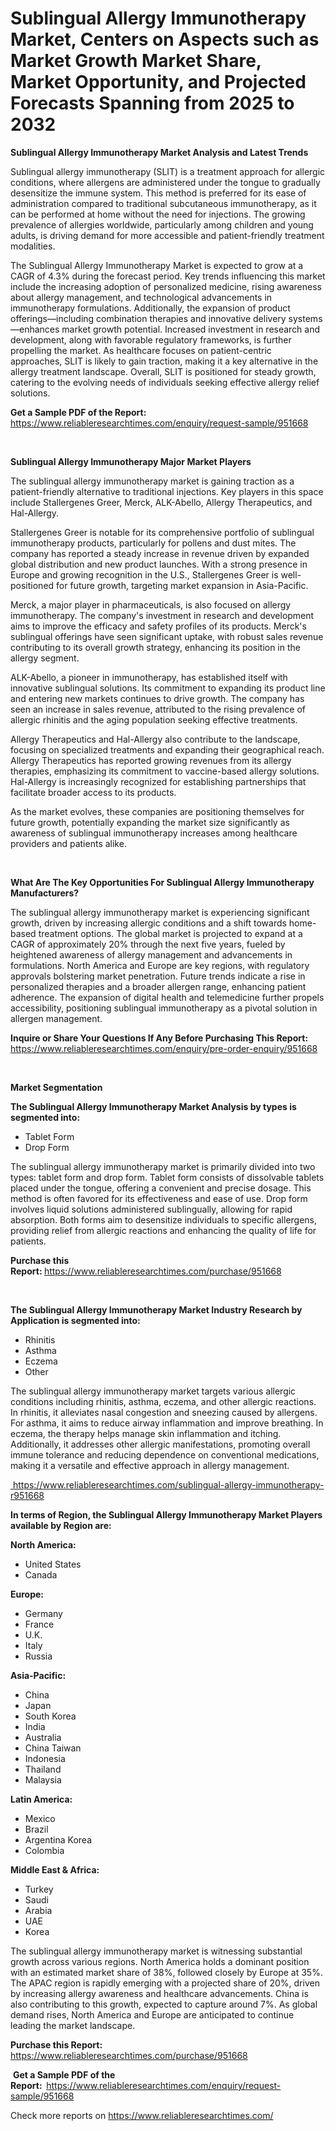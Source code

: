 <p><h1>Sublingual Allergy Immunotherapy Market, Centers on Aspects such as Market Growth Market Share, Market Opportunity, and Projected Forecasts Spanning from 2025 to 2032</h1></p><p><strong>Sublingual Allergy Immunotherapy Market Analysis and Latest Trends</strong></p>
<p><p>Sublingual allergy immunotherapy (SLIT) is a treatment approach for allergic conditions, where allergens are administered under the tongue to gradually desensitize the immune system. This method is preferred for its ease of administration compared to traditional subcutaneous immunotherapy, as it can be performed at home without the need for injections. The growing prevalence of allergies worldwide, particularly among children and young adults, is driving demand for more accessible and patient-friendly treatment modalities.</p><p>The Sublingual Allergy Immunotherapy Market is expected to grow at a CAGR of 4.3% during the forecast period. Key trends influencing this market include the increasing adoption of personalized medicine, rising awareness about allergy management, and technological advancements in immunotherapy formulations. Additionally, the expansion of product offerings—including combination therapies and innovative delivery systems—enhances market growth potential. Increased investment in research and development, along with favorable regulatory frameworks, is further propelling the market. As healthcare focuses on patient-centric approaches, SLIT is likely to gain traction, making it a key alternative in the allergy treatment landscape. Overall, SLIT is positioned for steady growth, catering to the evolving needs of individuals seeking effective allergy relief solutions.</p></p>
<p><strong>Get a Sample PDF of the Report:&nbsp;</strong> <a href="https://www.reliableresearchtimes.com/enquiry/request-sample/951668?utm_campaign=3031&utm_medium=2&utm_source=Github&utm_content=ia&utm_term=06032025&utm_id=sublingual-allergy-immunotherapy">https://www.reliableresearchtimes.com/enquiry/request-sample/951668</a></p>
<p>&nbsp;</p>
<p><strong>Sublingual Allergy Immunotherapy Major Market Players</strong></p>
<p><p>The sublingual allergy immunotherapy market is gaining traction as a patient-friendly alternative to traditional injections. Key players in this space include Stallergenes Greer, Merck, ALK-Abello, Allergy Therapeutics, and Hal-Allergy. </p><p>Stallergenes Greer is notable for its comprehensive portfolio of sublingual immunotherapy products, particularly for pollens and dust mites. The company has reported a steady increase in revenue driven by expanded global distribution and new product launches. With a strong presence in Europe and growing recognition in the U.S., Stallergenes Greer is well-positioned for future growth, targeting market expansion in Asia-Pacific.</p><p>Merck, a major player in pharmaceuticals, is also focused on allergy immunotherapy. The company's investment in research and development aims to improve the efficacy and safety profiles of its products. Merck's sublingual offerings have seen significant uptake, with robust sales revenue contributing to its overall growth strategy, enhancing its position in the allergy segment.</p><p>ALK-Abello, a pioneer in immunotherapy, has established itself with innovative sublingual solutions. Its commitment to expanding its product line and entering new markets continues to drive growth. The company has seen an increase in sales revenue, attributed to the rising prevalence of allergic rhinitis and the aging population seeking effective treatments.</p><p>Allergy Therapeutics and Hal-Allergy also contribute to the landscape, focusing on specialized treatments and expanding their geographical reach. Allergy Therapeutics has reported growing revenues from its allergy therapies, emphasizing its commitment to vaccine-based allergy solutions. Hal-Allergy is increasingly recognized for establishing partnerships that facilitate broader access to its products.</p><p>As the market evolves, these companies are positioning themselves for future growth, potentially expanding the market size significantly as awareness of sublingual immunotherapy increases among healthcare providers and patients alike.</p></p>
<p>&nbsp;</p>
<p><strong>What Are The Key Opportunities For Sublingual Allergy Immunotherapy Manufacturers?</strong></p>
<p><p>The sublingual allergy immunotherapy market is experiencing significant growth, driven by increasing allergic conditions and a shift towards home-based treatment options. The global market is projected to expand at a CAGR of approximately 20% through the next five years, fueled by heightened awareness of allergy management and advancements in formulations. North America and Europe are key regions, with regulatory approvals bolstering market penetration. Future trends indicate a rise in personalized therapies and a broader allergen range, enhancing patient adherence. The expansion of digital health and telemedicine further propels accessibility, positioning sublingual immunotherapy as a pivotal solution in allergen management.</p></p>
<p><strong>Inquire or Share Your Questions If Any Before Purchasing This Report:</strong> <a href="https://www.reliableresearchtimes.com/enquiry/pre-order-enquiry/951668?utm_campaign=3031&utm_medium=2&utm_source=Github&utm_content=ia&utm_term=06032025&utm_id=sublingual-allergy-immunotherapy">https://www.reliableresearchtimes.com/enquiry/pre-order-enquiry/951668</a></p>
<p>&nbsp;</p>
<p><strong>Market Segmentation</strong></p>
<p><strong>The Sublingual Allergy Immunotherapy Market Analysis by types is segmented into:</strong></p>
<p><ul><li>Tablet Form</li><li>Drop Form</li></ul></p>
<p><p>The sublingual allergy immunotherapy market is primarily divided into two types: tablet form and drop form. Tablet form consists of dissolvable tablets placed under the tongue, offering a convenient and precise dosage. This method is often favored for its effectiveness and ease of use. Drop form involves liquid solutions administered sublingually, allowing for rapid absorption. Both forms aim to desensitize individuals to specific allergens, providing relief from allergic reactions and enhancing the quality of life for patients.</p></p>
<p><strong>Purchase this Report:&nbsp;</strong><a href="https://www.reliableresearchtimes.com/purchase/951668?utm_campaign=3031&utm_medium=2&utm_source=Github&utm_content=ia&utm_term=06032025&utm_id=sublingual-allergy-immunotherapy">https://www.reliableresearchtimes.com/purchase/951668</a></p>
<p>&nbsp;</p>
<p><strong>The Sublingual Allergy Immunotherapy Market Industry Research by Application is segmented into:</strong></p>
<p><ul><li>Rhinitis</li><li>Asthma</li><li>Eczema</li><li>Other</li></ul></p>
<p><p>The sublingual allergy immunotherapy market targets various allergic conditions including rhinitis, asthma, eczema, and other allergic reactions. In rhinitis, it alleviates nasal congestion and sneezing caused by allergens. For asthma, it aims to reduce airway inflammation and improve breathing. In eczema, the therapy helps manage skin inflammation and itching. Additionally, it addresses other allergic manifestations, promoting overall immune tolerance and reducing dependence on conventional medications, making it a versatile and effective approach in allergy management.</p></p>
<p><a href="https://www.reliableresearchtimes.com/sublingual-allergy-immunotherapy-r951668?utm_campaign=3031&utm_medium=2&utm_source=Github&utm_content=ia&utm_term=06032025&utm_id=sublingual-allergy-immunotherapy">&nbsp;https://www.reliableresearchtimes.com/sublingual-allergy-immunotherapy-r951668</a></p>
<p><strong>In terms of Region, the Sublingual Allergy Immunotherapy Market Players available by Region are:</strong></p>
<p>
    <p> <strong> North America: </strong>
        <ul>
            <li>United States</li>
            <li>Canada</li>
        </ul>
        </p> 
    <p> <strong> Europe: </strong>
        <ul>
            <li>Germany</li>
            <li>France</li>
            <li>U.K.</li>
            <li>Italy</li>
            <li>Russia</li>
        </ul>
        </p> 
    <p> <strong> Asia-Pacific: </strong>
        <ul>
            <li>China</li>
            <li>Japan</li>
            <li>South Korea</li>
            <li>India</li>
            <li>Australia</li>
            <li>China Taiwan</li>
            <li>Indonesia</li>
            <li>Thailand</li>
            <li>Malaysia</li>
        </ul>
        </p> 
    <p> <strong> Latin America: </strong>
        <ul>
            <li>Mexico</li>
            <li>Brazil</li>
            <li>Argentina Korea</li>
            <li>Colombia</li>
        </ul>
        </p> 
    <p> <strong> Middle East & Africa: </strong>
        <ul>
            <li>Turkey</li>
            <li>Saudi</li>
            <li>Arabia</li>
            <li>UAE</li>
            <li>Korea</li>
        </ul>
    </p>
    </p>
<p><p>The sublingual allergy immunotherapy market is witnessing substantial growth across various regions. North America holds a dominant position with an estimated market share of 38%, followed closely by Europe at 35%. The APAC region is rapidly emerging with a projected share of 20%, driven by increasing allergy awareness and healthcare advancements. China is also contributing to this growth, expected to capture around 7%. As global demand rises, North America and Europe are anticipated to continue leading the market landscape.</p></p>
<p><strong>Purchase this Report: </strong><a href="https://www.reliableresearchtimes.com/purchase/951668?utm_campaign=3031&utm_medium=2&utm_source=Github&utm_content=ia&utm_term=06032025&utm_id=sublingual-allergy-immunotherapy">https://www.reliableresearchtimes.com/purchase/951668</a></p>
<p>&nbsp;<strong>Get a Sample PDF of the Report:&nbsp;&nbsp;</strong><a href="https://www.reliableresearchtimes.com/enquiry/request-sample/951668?utm_campaign=3031&utm_medium=2&utm_source=Github&utm_content=ia&utm_term=06032025&utm_id=sublingual-allergy-immunotherapy">https://www.reliableresearchtimes.com/enquiry/request-sample/951668</a></p>
<p><strong></strong></p>
<p>Check more reports on <a href="https://www.reliableresearchtimes.com/?utm_campaign=3031&utm_medium=2&utm_source=Github&utm_content=ia&utm_term=06032025&utm_id=sublingual-allergy-immunotherapy">https://www.reliableresearchtimes.com/</a></p>